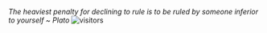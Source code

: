 *The heaviest penalty for declining to rule is to be ruled by someone inferior to yourself ~ Plato*
                                                                                                  ![visitors](https://visitor-badge.glitch.me/badge?page_id=Sergius-Nyah)
